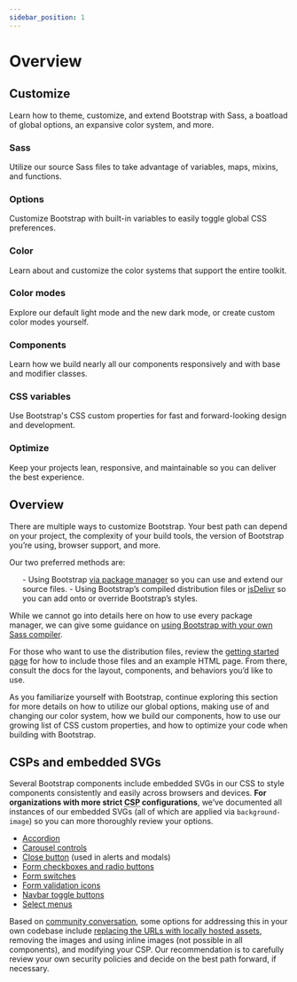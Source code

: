 ```yaml
---
sidebar_position: 1
---
```

# Overview

## Customize
Learn how to theme, customize, and extend Bootstrap with Sass, a boatload of global options, an expansive color system, and more.

### Sass
Utilize our source Sass files to take advantage of variables, maps, mixins, and functions.

### Options
Customize Bootstrap with built-in variables to easily toggle global CSS preferences.

### Color
Learn about and customize the color systems that support the entire toolkit.

### Color modes
Explore our default light mode and the new dark mode, or create custom color modes yourself.

### Components
Learn how we build nearly all our components responsively and with base and modifier classes.

### CSS variables
Use Bootstrap's CSS custom properties for fast and forward-looking design and development.

### Optimize
Keep your projects lean, responsive, and maintainable so you can deliver the best experience.


## Overview 
There are multiple ways to customize Bootstrap. Your best path can depend on your project, the complexity of your build tools, the version of Bootstrap you’re using, browser support, and more.

Our two preferred methods are:
<ol>
- Using Bootstrap <a href="https://getbootstrap.com/docs/5.3/getting-started/download/#package-managers">via package manager</a> so you can use and extend our source files.
- Using Bootstrap’s compiled distribution files or <a href="https://getbootstrap.com/docs/5.3/getting-started/download/#cdn-via-jsdelivr">jsDelivr</a> so you can add onto or override Bootstrap’s styles.
</ol>

While we cannot go into details here on how to use every package manager, we can give some guidance on <a href="https://getbootstrap.com/docs/5.3/customize/sass/">using Bootstrap with your own Sass compiler</a>.

For those who want to use the distribution files, review the <a href="https://getbootstrap.com/docs/5.3/getting-started/introduction/">getting started page</a> for how to include those files and an example HTML page. From there, consult the docs for the layout, components, and behaviors you’d like to use.

As you familiarize yourself with Bootstrap, continue exploring this section for more details on how to utilize our global options, making use of and changing our color system, how we build our components, how to use our growing list of CSS custom properties, and how to optimize your code when building with Bootstrap.


## CSPs and embedded SVGs 
Several Bootstrap components include embedded SVGs in our CSS to style components consistently and easily across browsers and devices. **For organizations with more strict <abbr title="Content Security Policy">CSP</abbr> configurations**, we’ve documented all instances of our embedded SVGs (all of which are applied via <code>background-image</code>) so you can more thoroughly review your options.

- <a href="https://getbootstrap.com/docs/5.3/components/accordion/">Accordion</a>
- <a href="https://getbootstrap.com/docs/5.3/components/carousel/#with-controls">Carousel controls</a>
- <a href="https://getbootstrap.com/docs/5.3/components/close-button/">Close button</a> (used in alerts and modals)
- <a href="https://getbootstrap.com/docs/5.3/forms/checks-radios/">Form checkboxes and radio buttons</a>
- <a href="https://getbootstrap.com/docs/5.3/forms/checks-radios/#switches">Form switches</a>
- <a href="https://getbootstrap.com/docs/5.3/forms/validation/#server-side">Form validation icons</a>
- <a href="https://getbootstrap.com/docs/5.3/components/navbar/#responsive-behaviors">Navbar toggle buttons</a>
- <a href="https://getbootstrap.com/docs/5.3/forms/select/">Select menus</a>


Based on <a href="https://github.com/twbs/bootstrap/issues/25394">community conversation</a>, some options for addressing this in your own codebase include <a href="/docs/5.3/getting-started/webpack/#extracting-svg-files">replacing the URLs with locally hosted assets</a>, removing the images and using inline images (not possible in all components), and modifying your CSP. Our recommendation is to carefully review your own security policies and decide on the best path forward, if necessary.